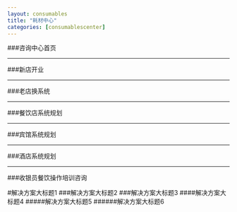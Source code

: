 ```yaml
---
layout: consumables
title: "耗材中心"
categories: [consumablescenter]
---
```

###咨询中心首页
<hr/>
###新店开业
<hr/>
###老店换系统
<hr/>
###餐饮店系统规划
<hr/>
###宾馆系统规划
<hr/>
###酒店系统规划
<hr/>
###收银员餐饮操作培训咨询

#解决方案大标题1
###解决方案大标题2
###解决方案大标题3
####解决方案大标题4
#####解决方案大标题5
######解决方案大标题6